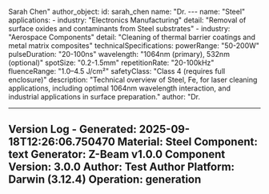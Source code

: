 <!-- CONTENT START -->

<!-- CONTENT END -->

<!-- METADATA START -->
Sarah Chen" author_object: id: sarah_chen name: "Dr. --- name: "Steel" applications: - industry: "Electronics Manufacturing" detail: "Removal of surface oxides and contaminants from Steel substrates" - industry: "Aerospace Components" detail: "Cleaning of thermal barrier coatings and metal matrix composites" technicalSpecifications: powerRange: "50-200W" pulseDuration: "20-100ns" wavelength: "1064nm (primary), 532nm (optional)" spotSize: "0.2-1.5mm" repetitionRate: "20-100kHz" fluenceRange: "1.0–4.5 J/cm²" safetyClass: "Class 4 (requires full enclosure)" description: "Technical overview of Steel, Fe, for laser cleaning applications, including optimal 1064nm wavelength interaction, and industrial applications in surface preparation." author: "Dr.

---
Version Log - Generated: 2025-09-18T12:26:06.750470
Material: Steel
Component: text
Generator: Z-Beam v1.0.0
Component Version: 3.0.0
Author: Test Author
Platform: Darwin (3.12.4)
Operation: generation
---
<!-- METADATA END -->